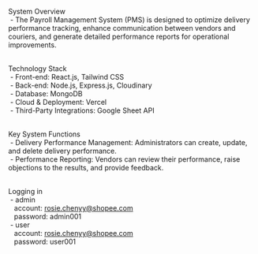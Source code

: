 System Overview<br>
&nbsp;-&nbsp;The Payroll Management System (PMS) is designed to optimize delivery performance tracking, enhance communication between vendors and couriers,
   and generate detailed performance reports for operational improvements.<br><br>
 
Technology Stack<br>
&nbsp;-&nbsp;Front-end: React.js, Tailwind CSS<br>
&nbsp;-&nbsp;Back-end: Node.js, Express.js, Cloudinary<br>
&nbsp;-&nbsp;Database: MongoDB<br>
&nbsp;-&nbsp;Cloud & Deployment: Vercel<br>
&nbsp;-&nbsp;Third-Party Integrations: Google Sheet API<br><br>

Key System Functions<br>
&nbsp;-&nbsp;Delivery Performance Management: Administrators can create, update, and delete delivery performance.<br>
&nbsp;-&nbsp;Performance Reporting: Vendors can review their performance, raise objections to the results, and provide feedback.<br><br>

Logging in<br>
&nbsp;-&nbsp;admin<br>
&nbsp;&nbsp;&nbsp;account: rosie.chenyy@shopee.com<br>
&nbsp;&nbsp;&nbsp;password: admin001<br>
&nbsp;-&nbsp;user<br>
&nbsp;&nbsp;&nbsp;account: rosie.chenyy@shopee.com<br>
&nbsp;&nbsp;&nbsp;password: user001<br>
 
 

